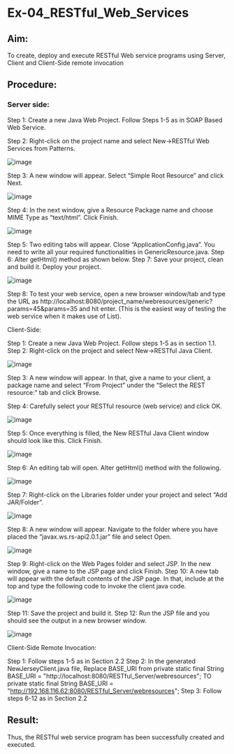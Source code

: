 # Ex-04_RESTful_Web_Services
## Aim:

To create, deploy and execute RESTful Web service programs using Server, Client and Client-Side remote invocation
## Procedure:

### Server side:
Step 1: Create a new Java Web Project. Follow Steps 1-5 as in SOAP Based Web Service.

Step 2: Right-click on the project name and select New->RESTful Web Services from Patterns.

![image](https://github.com/Krishnakumar05/Ex-04_RESTful_Web_Services/assets/119393130/4950dd33-71e5-4927-8e28-27bffb32c724)



Step 3: A new window will appear. Select “Simple Root Resource” and click Next.

 ![image](https://github.com/Krishnakumar05/Ex-04_RESTful_Web_Services/assets/119393130/0da31501-0016-4990-8cdb-a9d30974fa5c)

 


Step 4: In the next window, give a Resource Package name and choose MIME Type as “text/html”. Click Finish.

![image](https://github.com/Krishnakumar05/Ex-04_RESTful_Web_Services/assets/119393130/81979013-16de-4b39-8626-4317b48d08d1)


Step 5: Two editing tabs will appear. Close “ApplicationConfig.java”. You need to write all your required functionalities in GenericResource.java.
Step 6: Alter getHtml() method as shown below.
Step 7: Save your project, clean and build it. Deploy your project.

 ![image](https://github.com/Krishnakumar05/Ex-04_RESTful_Web_Services/assets/119393130/07459d8a-7f68-49c5-a086-4219f4d0be65)


 


Step 8: To test your web service, open a new browser window/tab and type the URL as http://localhost:8080/project_name/webresources/generic?params=45&params=35 and hit enter. (This is the easiest way of testing the web service when it makes use of List).



Client-Side:


Step 1: Create a new Java Web Project. Follow steps 1-5 as in section 1.1.
Step 2: Right-click on the project and select New->RESTful Java Client.

![image](https://github.com/Krishnakumar05/Ex-04_RESTful_Web_Services/assets/119393130/84f6199c-9d0a-48b1-bcd8-15f618e822eb)




Step 3: A new window will appear. In that, give a name to your client, a package name and select “From Project” under the “Select the REST resource:” tab and click Browse.

Step 4: Carefully select your RESTful resource (web service) and click OK.
 
![image](https://github.com/Krishnakumar05/Ex-04_RESTful_Web_Services/assets/119393130/a2d8400c-b92a-4036-82c2-fe94b2db0416)
 


Step 5: Once everything is filled, the New RESTful Java Client window should look like this. Click Finish.

![image](https://github.com/Krishnakumar05/Ex-04_RESTful_Web_Services/assets/119393130/b6882013-f0ae-4e23-9c4b-420bd4d63140)

Step 6: An editing tab will open. Alter getHtml() method with the following.

![image](https://github.com/Krishnakumar05/Ex-04_RESTful_Web_Services/assets/119393130/dad59d93-88c0-497f-a3b8-71f98afe0a8f)
 


Step 7: Right-click on the Libraries folder under your project and select “Add JAR/Folder”.

![image](https://github.com/Krishnakumar05/Ex-04_RESTful_Web_Services/assets/119393130/737bebd9-df84-4fe8-aed8-a3013d26ff07)

Step 8: A new window will appear. Navigate to the folder where you have placed the “javax.ws.rs-api2.0.1.jar” file and select Open.

![image](https://github.com/Krishnakumar05/Ex-04_RESTful_Web_Services/assets/119393130/a95d1fe4-41bd-41e8-8e0c-7b0b72383db5)

 


Step 9: Right-click on the Web Pages folder and select JSP. In the new window, give a name to the JSP page and click Finish.
Step 10: A new tab will appear with the default contents of the JSP page. In that, include at the top and type the following code to invoke the client java code.

![image](https://github.com/Krishnakumar05/Ex-04_RESTful_Web_Services/assets/119393130/996d5b6b-bcab-4085-8d86-dd7c2c72510c)


Step 11: Save the project and build it.
Step 12: Run the JSP file and you should see the output in a new browser window.

![image](https://github.com/Krishnakumar05/Ex-04_RESTful_Web_Services/assets/119393130/8094b62f-fea4-4d9b-a6de-aef9d64c6c46)

 
 


Client-Side Remote Invocation:


Step 1: Follow steps 1-5 as in Section 2.2
Step 2: In the generated NewJerseyClient.java file, Replace BASE_URI from private static final String BASE_URI = "http://localhost:8080/RESTful_Server/webresources"; TO private static final String BASE_URI = "http://192.168.116.62:8080/RESTful_Server/webresources";
Step 3: Follow steps 6-12 as in Section 2.2


## Result:
 Thus, the RESTful web service program has been successfully created and executed.
